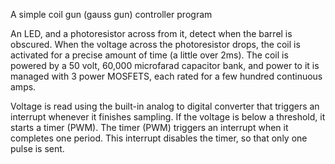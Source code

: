 A simple coil gun (gauss gun) controller program

An LED, and a photoresistor across from it, detect when the barrel is obscured. When the voltage across the photoresistor drops, the coil is activated for a precise amount of time (a little over 2ms). The coil is powered by a 50 volt, 60,000 microfarad capacitor bank, and power to it is managed with 3 power MOSFETS, each rated for a few hundred continuous amps. 

Voltage is read using the built-in analog to digital converter that triggers an interrupt whenever it finishes sampling. If the voltage is below a threshold, it starts a timer (PWM). The timer (PWM) triggers an interrupt when it completes one period. This interrupt disables the timer, so that only one pulse is sent.

